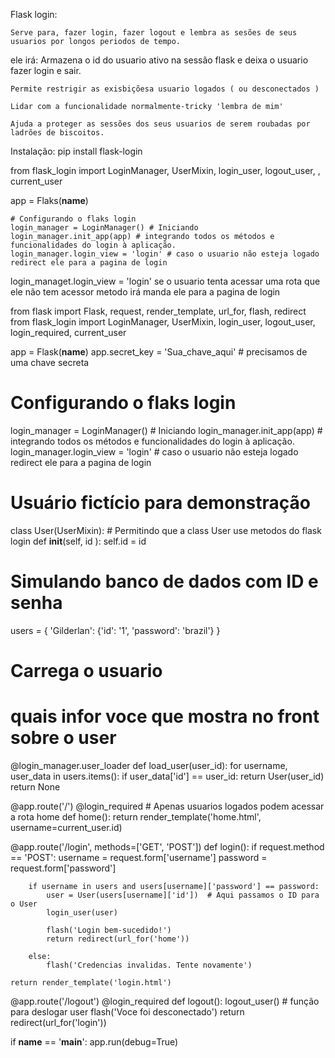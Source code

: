 Flask login:
    
    Serve para, fazer login, fazer logout e lembra as sesões de seus usuarios por longos periodos de tempo.
    
ele irá:
    Armazena o id do usuario ativo na sessão flask e deixa o usuario fazer login e sair.
    
    Permite restrigir as exisbiçõesa usuario logados ( ou desconectados )
    
    Lidar com a funcionalidade normalmente-tricky 'lembra de mim'
    
    Ajuda a proteger as sessões dos seus usuarios de serem roubadas por ladrões de biscoitos.
    
Instalação:
    pip install flask-login
    
from flask_login import LoginManager, UserMixin, login_user, logout_user, , current_user

app = Flaks(__name__)

    # Configurando o flaks login
    login_manager = LoginManager() # Iniciando 
    login_manager.init_app(app) # integrando todos os métodos e funcionalidades do login à aplicação.
    login_manager.login_view = 'login' # caso o usuario não esteja logado redirect ele para a pagina de login



   login_managet.login_view = 'login' se o usuario tenta acessar uma rota que ele não tem acessor metodo irá manda ele para a pagina de login


   
   from flask import Flask, request, render_template, url_for, flash, redirect
from flask_login import LoginManager,  UserMixin, login_user, logout_user, login_required, current_user


app = Flask(__name__)
app.secret_key = 'Sua_chave_aqui' # precisamos de uma chave secreta

# Configurando o flaks login
login_manager = LoginManager() # Iniciando 
login_manager.init_app(app) # integrando todos os métodos e funcionalidades do login à aplicação.
login_manager.login_view = 'login' # caso o usuario não esteja logado redirect ele para a pagina de login


# Usuário fictício para demonstração
class User(UserMixin):  #  Permitindo que a class User use metodos do flask login
    def __init__(self, id ):
        self.id = id


# Simulando banco de dados com ID e senha
users = {
    'Gilderlan': {'id': '1', 'password': 'brazil'}
}


# Carrega o usuario
# quais infor voce que mostra no front sobre o user
@login_manager.user_loader
def load_user(user_id):
    for username, user_data in users.items():
      if user_data['id'] == user_id:
        return User(user_id)
    return None 

@app.route('/')
@login_required # Apenas usuarios logados podem acessar a rota home
def home():
    return render_template('home.html', username=current_user.id)


@app.route('/login', methods=['GET', 'POST'])
def login():
    if request.method == 'POST':
        username = request.form['username']
        password = request.form['password']

        if username in users and users[username]['password'] == password:
            user = User(users[username]['id'])  # Aqui passamos o ID para o User
            login_user(user)

            flash('Login bem-sucedido!')
            return redirect(url_for('home'))

        else:
            flash('Credencias invalidas. Tente novamente')
    
    return render_template('login.html')



@app.route('/logout')
@login_required
def logout():
    logout_user() # função para deslogar user
    flash('Voce foi desconectado')
    return redirect(url_for('login'))


if __name__ == '__main__':
    app.run(debug=True)


    


